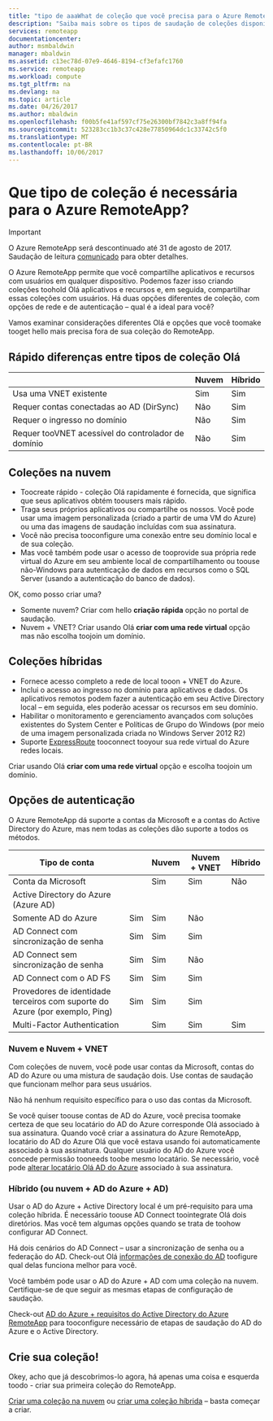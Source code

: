 ```yaml
---
title: "tipo de aaaWhat de coleção que você precisa para o Azure RemoteApp? | Microsoft Docs"
description: "Saiba mais sobre os tipos de saudação de coleções disponíveis com o Azure RemoteApp."
services: remoteapp
documentationcenter: 
author: msmbaldwin
manager: mbaldwin
ms.assetid: c13ec78d-07e9-4646-8194-cf3efafc1760
ms.service: remoteapp
ms.workload: compute
ms.tgt_pltfrm: na
ms.devlang: na
ms.topic: article
ms.date: 04/26/2017
ms.author: mbaldwin
ms.openlocfilehash: f00b5fe41af597cf75e26300bf7842c3a8ff94fa
ms.sourcegitcommit: 523283cc1b3c37c428e77850964dc1c33742c5f0
ms.translationtype: MT
ms.contentlocale: pt-BR
ms.lasthandoff: 10/06/2017
---
```

# <a name="what-kind-of-collection-do-you-need-for-azure-remoteapp"></a>Que tipo de coleção é necessária para o Azure RemoteApp?
> [!IMPORTANT]
> O Azure RemoteApp será descontinuado até 31 de agosto de 2017. Saudação de leitura [comunicado](https://go.microsoft.com/fwlink/?linkid=821148) para obter detalhes.
> 
> 

O Azure RemoteApp permite que você compartilhe aplicativos e recursos com usuários em qualquer dispositivo. Podemos fazer isso criando coleções toohold Olá aplicativos e recursos e, em seguida, compartilhar essas coleções com usuários. Há duas opções diferentes de coleção, com opções de rede e de autenticação – qual é a ideal para você?

Vamos examinar considerações diferentes Olá e opções que você toomake tooget hello mais precisa fora de sua coleção do RemoteApp. 

## <a name="quick-differences-between-hello-collection-types"></a>Rápido diferenças entre tipos de coleção Olá
|  | Nuvem | Híbrido |
| --- | --- | --- |
| Usa uma VNET existente |Sim |Sim |
| Requer contas conectadas ao AD (DirSync) |Não |Sim |
| Requer o ingresso no domínio |Não |Sim |
| Requer tooVNET acessível do controlador de domínio |Não |Sim |

## <a name="cloud-collections"></a>Coleções na nuvem
* Toocreate rápido - coleção Olá rapidamente é fornecida, que significa que seus aplicativos obtém toousers mais rápido.
* Traga seus próprios aplicativos ou compartilhe os nossos. Você pode usar uma imagem personalizada (criado a partir de uma VM do Azure) ou uma das imagens de saudação incluídas com sua assinatura.
* Você não precisa tooconfigure uma conexão entre seu domínio local e de sua coleção.
* Mas você também pode usar o acesso de tooprovide sua própria rede virtual do Azure em seu ambiente local de compartilhamento ou toouse não-Windows para autenticação de dados em recursos como o SQL Server (usando a autenticação do banco de dados).

OK, como posso criar uma?

* Somente nuvem? Criar com hello **criação rápida** opção no portal de saudação.
* Nuvem + VNET? Criar usando Olá **criar com uma rede virtual** opção mas não escolha toojoin um domínio.

## <a name="hybrid-collections"></a>Coleções híbridas
* Fornece acesso completo a rede de local tooon + VNET do Azure.
* Inclui o acesso ao ingresso no domínio para aplicativos e dados. Os aplicativos remotos podem fazer a autenticação em seu Active Directory local – em seguida, eles poderão acessar os recursos em seu domínio.
* Habilitar o monitoramento e gerenciamento avançados com soluções existentes do System Center e Políticas de Grupo do Windows (por meio de uma imagem personalizada criada no Windows Server 2012 R2)
* Suporte [ExpressRoute](https://azure.microsoft.com/services/expressroute/) tooconnect tooyour sua rede virtual do Azure redes locais.

Criar usando Olá **criar com uma rede virtual** opção e escolha toojoin um domínio.

## <a name="authentication-options"></a>Opções de autenticação
O Azure RemoteApp dá suporte a contas da Microsoft e a contas do Active Directory do Azure, mas nem todas as coleções dão suporte a todos os métodos. 

| Tipo de conta |  | Nuvem | Nuvem + VNET | Híbrido |
| --- | --- | --- | --- | --- |
| Conta da Microsoft | |Sim |Sim |Não |
| Active Directory do Azure (Azure AD) | | | | |
| Somente AD do Azure |Sim |Sim |Não | |
| AD Connect com sincronização de senha |Sim |Sim |Sim | |
| AD Connect sem sincronização de senha |Sim |Sim |Não | |
| AD Connect com o AD FS |Sim |Sim |Sim | |
| Provedores de identidade terceiros com suporte do Azure (por exemplo, Ping) |Sim |Sim |Sim | |
| Multi-Factor Authentication | |Sim |Sim |Sim |

### <a name="cloud-and-cloud--vnet"></a>Nuvem e Nuvem + VNET
Com coleções de nuvem, você pode usar contas da Microsoft, contas do AD do Azure ou uma mistura de saudação dois. Use contas de saudação que funcionam melhor para seus usuários.

Não há nenhum requisito específico para o uso das contas da Microsoft. 

Se você quiser toouse contas de AD do Azure, você precisa toomake certeza de que seu locatário do AD do Azure corresponde Olá associado à sua assinatura. Quando você criar a assinatura do Azure RemoteApp, locatário do AD do Azure Olá que você estava usando foi automaticamente associado à sua assinatura. Qualquer usuário do AD do Azure você concede permissão tooneeds toobe mesmo locatário. Se necessário, você pode [alterar locatário Olá AD do Azure](remoteapp-changetenant.md) associado à sua assinatura.

### <a name="hybrid-or-cloud--azure-ad--ad"></a>Híbrido (ou nuvem + AD do Azure + AD)
Usar o AD do Azure + Active Directory local é um pré-requisito para uma coleção híbrida. É necessário toouse AD Connect toointegrate Olá dois diretórios. Mas você tem algumas opções quando se trata de toohow configurar AD Connect. 

Há dois cenários do AD Connect – usar a sincronização de senha ou a federação do AD. Check-out Olá [informações de conexão do AD](../active-directory/active-directory-aadconnect.md) toofigure qual delas funciona melhor para você.

Você também pode usar o AD do Azure + AD com uma coleção na nuvem. Certifique-se de que seguir as mesmas etapas de configuração de saudação.

Check-out [AD do Azure + requisitos do Active Directory do Azure RemoteApp](remoteapp-ad.md) para tooconfigure necessário de etapas de saudação do AD do Azure e o Active Directory.

## <a name="go-create-your-collection"></a>Crie sua coleção!
Okey, acho que já descobrimos-lo agora, há apenas uma coisa e esquerda toodo - criar sua primeira coleção do RemoteApp.

[Criar uma coleção na nuvem](remoteapp-create-cloud-deployment.md) ou [criar uma coleção híbrida](remoteapp-create-hybrid-deployment.md) – basta começar a criar.

